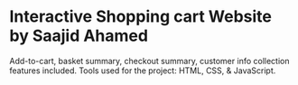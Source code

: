 # Interactive Shopping cart Website by Saajid Ahamed

Add-to-cart, basket summary, checkout summary, customer info collection features included.
Tools used for the project: HTML, CSS, & JavaScript.
